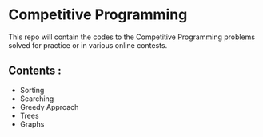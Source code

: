 # Competitive Programming

This repo will contain the codes to the Competitive Programming problems solved for practice or in various online contests.
 
## Contents :
*   Sorting
*   Searching
*   Greedy Approach
*   Trees
*   Graphs
